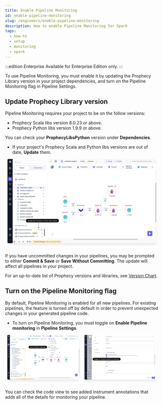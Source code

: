 ```yaml
---
title: Enable Pipeline Monitoring
id: enable-pipeline-monitoring
slug: /engineers/enable-pipeline-monitoring
description: How to enable Pipeline Monitoring for Spark
tags:
  - how-to
  - setup
  - monitoring
  - spark
---
```


:::edition Enterprise
Available for Enterprise Edition only.
:::

To use Pipeline Monitoring, you must enable it by updating the Prophecy Library version in your project dependencies, and turn on the Pipeline Monitoring flag in Pipeline Settings.

## Update Prophecy Library version

Pipeline Monitoring requires your project to be on the follow versions:

- Prophecy Scala libs version 8.0.23 or above.
- Prophecy Python libs version 1.9.9 or above.

You can check your **ProphecyLibsPython** version under **Dependencies**.

- If your project's Prophecy Scala and Python libs versions are out of date, **Update** them.

![ProphecyLibsPython](img/prophecy-libs-python.png)

If you have uncommitted changes in your pipelines, you may be prompted to either **Commit & Save** or **Save Without Committing**. The update will affect all pipelines in your project.

For an up-to-date list of Prophecy versions and libraries, see [Version Chart](/docs/release_notes/version_chart/version_chart.md).

## Turn on the Pipeline Monitoring flag

By default, Pipeline Monitoring is enabled for all new pipelines. For existing pipelines, the feature is turned off by default in order to prevent unexpected changes in your generated pipeline code.

- To turn on Pipeline Monitoring, you must toggle on **Enable Pipeline monitoring** in **Pipeline Settings**.

![Turn on Pipeline Monitoring](img/turn-on-pipeline-monitoring.png)

You can check the code view to see added instrument annotations that adds all of the details for monitoring your pipeline.
